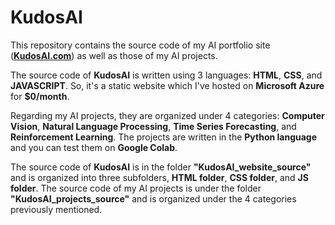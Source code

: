# KudosAI
This repository contains the source code of my AI portfolio site ([**KudosAI.com**](https://www.kudosai.com)) as well as those of my AI projects.

The source code of **KudosAI** is written using 3 languages: **HTML**, **CSS**, and **JAVASCRIPT**. So, it's a static website which I've hosted on **Microsoft Azure** for **$0/month**.

Regarding my AI projects, they are organized under 4 categories: **Computer Vision**, **Natural Language Processing**, **Time Series Forecasting**, and **Reinforcement Learning**.
The projects are written in the **Python language** and you can test them on **Google Colab**.

The source code of **KudosAI** is in the folder **"KudosAI_website_source"** and is organized into three subfolders, **HTML folder**, **CSS folder**, and **JS folder**. 
The source code of my AI projects is under the folder **"KudosAI_projects_source"** and is organized under the 4 categories previously mentioned.

